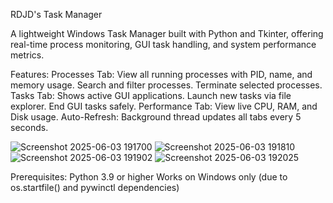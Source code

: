 RDJD's Task Manager

A lightweight Windows Task Manager built with Python and Tkinter, offering real-time process monitoring, GUI task handling, and system performance metrics.

Features:
Processes Tab:
  View all running processes with PID, name, and memory usage.
  Search and filter processes.
  Terminate selected processes.
Tasks Tab:
  Shows active GUI applications.
  Launch new tasks via file explorer.
  End GUI tasks safely.
Performance Tab:
  View live CPU, RAM, and Disk usage.
Auto-Refresh:
  Background thread updates all tabs every 5 seconds.

![Screenshot 2025-06-03 191700](https://github.com/user-attachments/assets/0f13a762-a834-4365-b639-e629aee73bae)
![Screenshot 2025-06-03 191810](https://github.com/user-attachments/assets/64d56024-19d8-4baf-8e26-0900a8d3e301)
![Screenshot 2025-06-03 191902](https://github.com/user-attachments/assets/ad5ed17f-db1d-4374-9ba2-a4a5443f2cb8)
![Screenshot 2025-06-03 192025](https://github.com/user-attachments/assets/eb74d8c9-59f2-4625-b050-888abadee8e5)

Prerequisites:
Python 3.9 or higher
Works on Windows only (due to os.startfile() and pywinctl dependencies)
